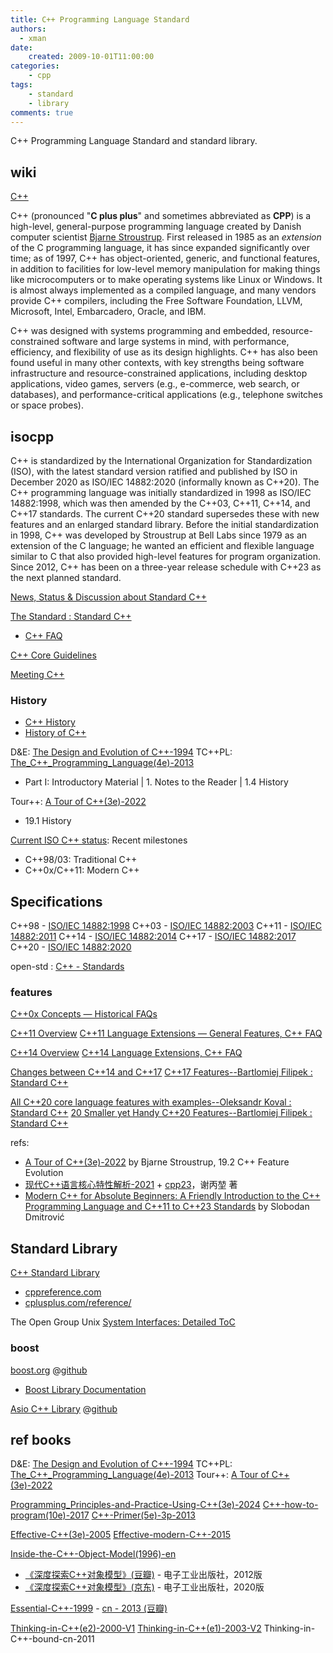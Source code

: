 ```yaml
---
title: C++ Programming Language Standard
authors:
  - xman
date:
    created: 2009-10-01T11:00:00
categories:
    - cpp
tags:
    - standard
    - library
comments: true
---
```


C++ Programming Language Standard and standard library.

<!-- more -->

## wiki

[C++](https://en.wikipedia.org/wiki/C%2B%2B)

C++ (pronounced "**C plus plus**" and sometimes abbreviated as **CPP**) is a high-level, general-purpose programming language created by Danish computer scientist [Bjarne Stroustrup](https://www.stroustrup.com/). First released in 1985 as an *extension* of the C programming language, it has since expanded significantly over time; as of 1997, C++ has object-oriented, generic, and functional features, in addition to facilities for low-level memory manipulation for making things like microcomputers or to make operating systems like Linux or Windows. It is almost always implemented as a compiled language, and many vendors provide C++ compilers, including the Free Software Foundation, LLVM, Microsoft, Intel, Embarcadero, Oracle, and IBM.

C++ was designed with systems programming and embedded, resource-constrained software and large systems in mind, with performance, efficiency, and flexibility of use as its design highlights. C++ has also been found useful in many other contexts, with key strengths being software infrastructure and resource-constrained applications, including desktop applications, video games, servers (e.g., e-commerce, web search, or databases), and performance-critical applications (e.g., telephone switches or space probes).

## isocpp

C++ is standardized by the International Organization for Standardization (ISO), with the latest standard version ratified and published by ISO in December 2020 as ISO/IEC 14882:2020 (informally known as C++20). The C++ programming language was initially standardized in 1998 as ISO/IEC 14882:1998, which was then amended by the C++03, C++11, C++14, and C++17 standards. The current C++20 standard supersedes these with new features and an enlarged standard library. Before the initial standardization in 1998, C++ was developed by Stroustrup at Bell Labs since 1979 as an extension of the C language; he wanted an efficient and flexible language similar to C that also provided high-level features for program organization. Since 2012, C++ has been on a three-year release schedule with C++23 as the next planned standard.

[News, Status & Discussion about Standard C++](https://isocpp.org/)

[The Standard : Standard C++](https://isocpp.org/std/the-standard)

- [C++ FAQ](https://isocpp.org/faq)

[C++ Core Guidelines](https://isocpp.github.io/CppCoreGuidelines/CppCoreGuidelines)

[Meeting C++](https://meetingcpp.com/)

### History

- [C++ History](https://en.wikipedia.org/wiki/C%2B%2B#History)
- [History of C++](https://en.cppreference.com/w/cpp/language/history)

D&E: [The Design and Evolution of C++-1994](https://www.stroustrup.com/dne.html)
TC++PL: [The_C++_Programming_Language(4e)-2013](https://www.stroustrup.com/4th.html)

- Part I: Introductory Material | 1. Notes to the Reader | 1.4 History

Tour++: [A Tour of C++(3e)-2022](https://www.stroustrup.com/tour3.html)

- 19.1 History

[Current ISO C++ status](https://isocpp.org/std/status): Recent milestones

- C++98/03: Traditional C++  
- C++0x/C++11: Modern C++  

## Specifications

C++98 - [ISO/IEC 14882:1998](https://www.iso.org/standard/25845.html)
C++03 - [ISO/IEC 14882:2003](https://www.iso.org/standard/38110.html)
C++11 - [ISO/IEC 14882:2011](https://www.iso.org/standard/50372.html)
C++14 - [ISO/IEC 14882:2014](https://www.iso.org/standard/64029.html)
C++17 - [ISO/IEC 14882:2017](https://www.iso.org/standard/68564.html)
C++20 - [ISO/IEC 14882:2020](https://www.iso.org/standard/79358.html)

open-std : [C++ - Standards](https://www.open-std.org/jtc1/sc22/wg21/docs/standards)

### features

[C++0x Concepts — Historical FAQs](https://isocpp.org/wiki/faq/cpp0x-concepts-history)

[C++11 Overview](https://isocpp.org/wiki/faq/cpp11)
[C++11 Language Extensions — General Features, C++ FAQ](https://isocpp.org/wiki/faq/cpp11-language)

[C++14 Overview](https://isocpp.org/wiki/faq/cpp14)
[C++14 Language Extensions, C++ FAQ](https://isocpp.org/wiki/faq/cpp14-language)

[Changes between C++14 and C++17](https://isocpp.org/files/papers/p0636r0.html)
[C++17 Features--Bartlomiej Filipek : Standard C++](https://isocpp.org/blog/2017/01/cpp17-features-bartlomiej-filipek)

[All C++20 core language features with examples--Oleksandr Koval : Standard C++](https://isocpp.org/blog/2021/04/all-cpp20-core-language-features-with-examples-oleksandr-koval)
[20 Smaller yet Handy C++20 Features--Bartlomiej Filipek : Standard C++](https://isocpp.org/blog/2022/01/20-smaller-yet-handy-cpp20-features-bartlomiej-filipek)

refs:

- [A Tour of C++(3e)-2022](https://www.stroustrup.com/tour3.html) by Bjarne Stroustrup, 19.2 C++ Feature Evolution
- [现代C++语言核心特性解析-2021](https://item.jd.com/12942311.html) + [cpp23](https://github.com/0cch/moderncpp_public/tree/main)，谢丙堃 著
- [Modern C++ for Absolute Beginners: A Friendly Introduction to the C++ Programming Language and C++11 to C++23 Standards](https://www.amazon.com/Modern-Absolute-Beginners-Introduction-Programming/dp/1484292731) by Slobodan Dmitrović

## Standard Library

[C++ Standard Library](https://en.wikipedia.org/wiki/C%2B%2B_Standard_Library)

- [cppreference.com](https://en.cppreference.com/w/)
- [cplusplus.com/reference/](https://cplusplus.com/reference/)

The Open Group Unix [System Interfaces: Detailed ToC](https://pubs.opengroup.org/onlinepubs/9699919799/functions/contents.html)

### boost

[boost.org](http://www.boost.org/) @[github](https://github.com/boostorg)

- [Boost Library Documentation](http://www.boost.org/doc/libs/)

[Asio C++ Library](https://think-async.com/) @[github](https://github.com/chriskohlhoff/asio)

## ref books

D&E: [The Design and Evolution of C++-1994](https://www.stroustrup.com/dne.html)
TC++PL: [The_C++_Programming_Language(4e)-2013](https://www.stroustrup.com/4th.html)
Tour++: [A Tour of C++(3e)-2022](https://www.stroustrup.com/tour3.html)

[Programming_Principles-and-Practice-Using-C++(3e)-2024](https://www.stroustrup.com/programming.html)
[C++-how-to-program(10e)-2017](https://www.amazon.com/How-Program-10th-Paul-Deitel/dp/9332585733/)
[C++-Primer(5e)-3p-2013](https://www.amazon.com/Primer-5th-Stanley-B-Lippman/dp/0321714113)

[Effective-C++(3e)-2005](https://www.amazon.com/Effective-Specific-Improve-Programs-Designs/dp/0321334876/)
[Effective-modern-C++-2015](https://www.amazon.com/Effective-Specific-Improve-Programs-Designs/dp/0321334876/)

[Inside-the-C++-Object-Model(1996)-en](https://www.amazon.com/Inside-Object-Model-Stanley-Lippman/dp/0201834545/)

- [《深度探索C++对象模型》(豆瓣)](https://book.douban.com/subject/10427315/) - 电子工业出版社，2012版
- [《深度探索C++对象模型》(京东)](https://item.jd.com/13020128.html) - 电子工业出版社，2020版

[Essential-C++-1999](https://www.amazon.com/Essential-C-Stanley-B-Lippman/dp/0201485184) - [cn - 2013 (豆瓣)](https://book.douban.com/subject/24868427/)

[Thinking-in-C++(e2)-2000-V1](https://www.amazon.com/Thinking-Vol-Introduction-Standard-2nd/dp/0139798099/)
[Thinking-in-C++(e1)-2003-V2](https://www.amazon.com/Thinking-C-2-Practical-Programming/dp/0130353132/)
Thinking-in-C++-bound-cn-2011
